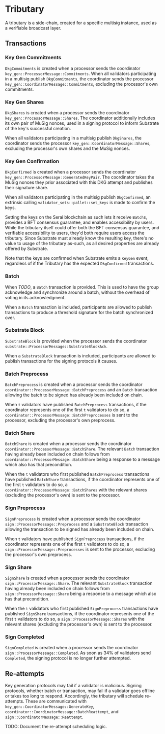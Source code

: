 # Tributary

A tributary is a side-chain, created for a specific multisig instance, used
as a verifiable broadcast layer.

## Transactions

### Key Gen Commitments

`DkgCommitments` is created when a processor sends the coordinator
`key_gen::ProcessorMessage::Commitments`. When all validators participating in
a multisig publish `DkgCommitments`, the coordinator sends the processor
`key_gen::CoordinatorMessage::Commitments`, excluding the processor's own
commitments.

### Key Gen Shares

`DkgShares` is created when a processor sends the coordinator
`key_gen::ProcessorMessage::Shares`. The coordinator additionally includes its
own pair of MuSig nonces, used in a signing protocol to inform Substrate of the
key's successful creation.

When all validators participating in a multisig publish `DkgShares`, the
coordinator sends the processor `key_gen::CoordinatorMessage::Shares`, excluding
the processor's own shares and the MuSig nonces.

### Key Gen Confirmation

`DkgConfirmed` is created when a processor sends the coordinator
`key_gen::ProcessorMessage::GeneratedKeyPair`. The coordinator takes the MuSig
nonces they prior associated with this DKG attempt and publishes their signature
share.

When all validators participating in the multisig publish `DkgConfirmed`, an
extrinsic calling `validator_sets::pallet::set_keys` is made to confirm the
keys.

Setting the keys on the Serai blockchain as such lets it receive `Batch`s,
provides a BFT consensus guarantee, and enables accessibility by users. While
the tributary itself could offer both the BFT consensus guarantee, and
verifiable accessibility to users, they'd both require users access the
tributary. Since Substrate must already know the resulting key, there's no value
to usage of the tributary as-such, as all desired properties are already offered
by Substrate.

Note that the keys are confirmed when Substrate emits a `KeyGen` event,
regardless of if the Tributary has the expected `DkgConfirmed` transactions.

### Batch

When *TODO*, a `Batch` transaction is provided. This is used to have the group
acknowledge and synchronize around a batch, without the overhead of voting in
its acknowledgment.

When a `Batch` transaction is included, participants are allowed to publish
transactions to produce a threshold signature for the batch synchronized over.

### Substrate Block

`SubstrateBlock` is provided when the processor sends the coordinator
`substrate::ProcessorMessage::SubstrateBlockAck`.

When a `SubstrateBlock` transaction is included, participants are allowed to
publish transactions for the signing protocols it causes.

### Batch Preprocess

`BatchPreprocess` is created when a processor sends the coordinator
`coordinator::ProcessorMessage::BatchPreprocess` and an `Batch` transaction
allowing the batch to be signed has already been included on chain.

When `t` validators have published `BatchPreprocess` transactions, if the
coordinator represents one of the first `t` validators to do so, a
`coordinator::ProcessorMessage::BatchPreprocesses` is sent to the processor,
excluding the processor's own preprocess.

### Batch Share

`BatchShare` is created when a processor sends the coordinator
`coordinator::ProcessorMessage::BatchShare`. The relevant `Batch`
transaction having already been included on chain follows from
`coordinator::ProcessorMessage::BatchShare` being a response to a message which
also has that precondition.

When the `t` validators who first published `BatchPreprocess` transactions have
published `BatchShare` transactions, if the coordinator represents one of the
first `t` validators to do so, a `coordinator::ProcessorMessage::BatchShares`
with the relevant shares (excluding the processor's own) is sent to the
processor.

### Sign Preprocess

`SignPreprocess` is created when a processor sends the coordinator
`sign::ProcessorMessage::Preprocess` and a `SubstrateBlock` transaction
allowing the transaction to be signed has already been included on chain.

When `t` validators have published `SignPreprocess` transactions, if the
coordinator represents one of the first `t` validators to do so, a
`sign::ProcessorMessage::Preprocesses` is sent to the processor,
excluding the processor's own preprocess.

### Sign Share

`SignShare` is created when a processor sends the coordinator
`sign::ProcessorMessage::Share`. The relevant `SubstrateBlock` transaction
having already been included on chain follows from
`sign::ProcessorMessage::Share` being a response to a message which
also has that precondition.

When the `t` validators who first published `SignPreprocess` transactions have
published `SignShare` transactions, if the coordinator represents one of the
first `t` validators to do so, a `sign::ProcessorMessage::Shares` with the
relevant shares (excluding the processor's own) is sent to the processor.

### Sign Completed

`SignCompleted` is created when a processor sends the coordinator
`sign::ProcessorMessage::Completed`. As soon as 34% of validators send
`Completed`, the signing protocol is no longer further attempted.

## Re-attempts

Key generation protocols may fail if a validator is malicious. Signing
protocols, whether batch or transaction, may fail if a validator goes offline or
takes too long to respond. Accordingly, the tributary will schedule re-attempts.
These are communicated with `key_gen::CoordinatorMessage::GenerateKey`,
`coordinator::CoordinatorMessage::BatchReattempt`, and
`sign::CoordinatorMessage::Reattempt`.

TODO: Document the re-attempt scheduling logic.
